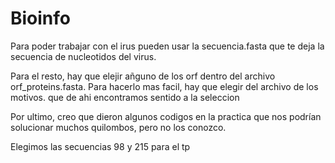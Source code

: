 # Bioinfo
Para poder trabajar con el irus pueden usar la secuencia.fasta que te deja la secuencia de nucleotidos del virus.

Para el resto, hay que elejir añguno de los orf dentro del archivo orf_proteins.fasta. Para hacerlo mas facil, hay que elegir del archivo de los motivos. que de ahi encontramos sentido a la seleccion

Por ultimo, creo que dieron algunos codigos en la practica que nos podrían solucionar muchos quilombos, pero no los conozco.

Elegimos las secuencias 98 y 215 para el tp
